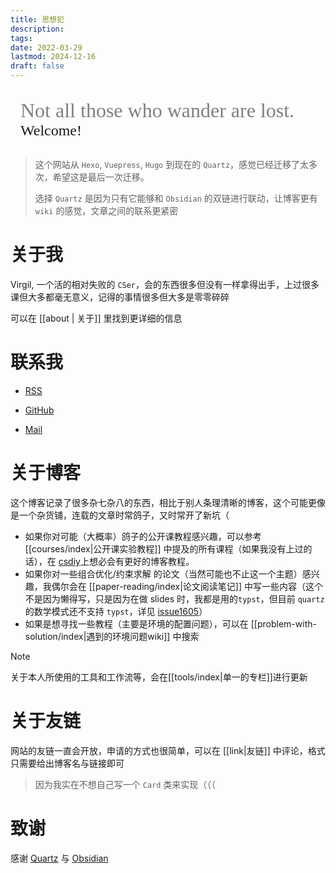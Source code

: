 ```yaml
---
title: 思想犯
description: 
tags: 
date: 2022-03-29
lastmod: 2024-12-16
draft: false
---
```


<div style="padding: 1rem; font-family: 'Biro';">
    <span style="font-size: 2rem; color: gray;"> Not all those who wander are lost. </span>
    <br />
    <span style="font-size: 1.5rem;"> Welcome! </span>
</div>

> 这个网站从 `Hexo`, `Vuepress`, `Hugo` 到现在的 `Quartz`，感觉已经迁移了太多次，希望这是最后一次迁移。
>
> 选择 `Quartz` 是因为只有它能够和 `Obsidian` 的双链进行联动，让博客更有 `wiki` 的感觉，文章之间的联系更紧密

# 关于我

Virgil, 一个活的相对失败的 `CSer`，会的东西很多但没有一样拿得出手，上过很多课但大多都毫无意义，记得的事情很多但大多是零零碎碎

可以在 [[about | 关于]] 里找到更详细的信息

# 联系我

- [RSS](https://topdeoo.github.io/index.xml)

- [GitHub](https://github.com/topdeoo)

- [Mail](mailto:virgiling7@gmail.com)

# 关于博客

这个博客记录了很多杂七杂八的东西，相比于别人条理清晰的博客，这个可能更像是一个杂货铺，连载的文章时常鸽子，又时常开了新坑（

- 如果你对可能（大概率）鸽子的公开课教程感兴趣，可以参考 [[courses/index|公开课实验教程]] 中提及的所有课程（如果我没有上过的话），在 [csdiy](https://csdiy.wiki)上想必会有更好的博客教程。
- 如果你对一些组合优化/约束求解 的论文（当然可能也不止这一个主题）感兴趣，我偶尔会在 [[paper-reading/index|论文阅读笔记]] 中写一些内容（这个不是因为懒得写，只是因为在做 slides 时，我都是用的`typst`，但目前 `quartz` 的数学模式还不支持 `typst`，详见 [issue1605](https://github.com/jackyzha0/quartz/issues/1605)）
- 如果是想寻找一些教程（主要是环境的配置问题），可以在 [[problem-with-solution/index|遇到的环境问题wiki]] 中搜索

> [!note]
>
> 关于本人所使用的工具和工作流等，会在[[tools/index|单一的专栏]]进行更新

# 关于友链

网站的友链一直会开放，申请的方式也很简单，可以在 [[link|友链]] 中评论，格式只需要给出博客名与链接即可

> 因为我实在不想自己写一个 `Card` 类来实现（（（

# 致谢

感谢 [Quartz](https://quartz.jzhao.xyz/) 与 [Obsidian](https://obsidian.md)
